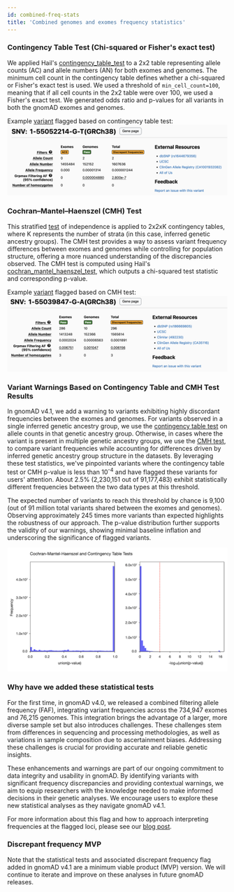```yaml
---
id: combined-freq-stats
title: 'Combined genomes and exomes frequency statistics'
---
```


### <a id="contingency_table_test"></a> Contingency Table Test (Chi-squared or Fisher's exact test)

We applied Hail's [contingency_table_test](https://hail.is/docs/0.2/functions/stats.html#hail.expr.functions.contingency_table_test) to a 2x2 table representing allele counts (AC) and allele numbers (AN) for both exomes and genomes. The minimum cell count in the contingency table defines whether a chi-squared or Fisher's exact test is used. We used a threshold of `min_cell_count=100`, meaning that if all cell counts in the 2x2 table were over 100, we used a Fisher's exact test. We generated odds ratio and p-values for all variants in both the gnomAD exomes and genomes.

Example [variant](https://gnomad.broadinstitute.org/variant/1-55052214-G-T?dataset=gnomad_r4) flagged based on contingency table test:
![variant flagged with contingency table test](variant-ctt-flag.png)

### <a id="cmh_test"></a> Cochran–Mantel–Haenszel (CMH) Test

This stratified [test](https://en.wikipedia.org/wiki/Cochran%E2%80%93Mantel%E2%80%93Haenszel_statistics) of independence is applied to 2x2xK contingency tables, where K represents the number of strata (in this case, inferred genetic ancestry groups). The CMH test provides a way to assess variant frequency differences between exomes and genomes while controlling for population structure, offering a more nuanced understanding of the discrepancies observed. The CMH test is computed using Hail's [cochran_mantel_haenszel_test](https://hail.is/docs/0.2/functions/stats.html#hail.expr.functions.cochran_mantel_haenszel_test), which outputs a chi-squared test statistic and corresponding p-value.

Example [variant](https://gnomad.broadinstitute.org/variant/1-55039847-G-A?dataset=gnomad_r4) flagged based on CMH test:
![variant flagged with CMH test](variant-cmh-flag.png)

### Variant Warnings Based on Contingency Table and CMH Test Results

In gnomAD v4.1, we add a warning to variants exhibiting highly discordant frequencies between the exomes and genomes. For variants observed in a single inferred genetic ancestry group, we use the [contingency table test](/help/combined-freq-stats#contingency_table_test) on allele counts in that genetic ancestry group. Otherwise, in cases where the variant is present in multiple genetic ancestry groups, we use the [CMH test](/help/combined-freq-stats#cmh_test), to compare variant frequencies while accounting for differences driven by inferred genetic ancestry group structure in the datasets. By leveraging these test statistics, we've pinpointed variants where the contingency table test or CMH p-value is less than 10<sup>-4</sup> and have flagged these variants for users' attention. About 2.5% (2,230,151 out of 91,177,483) exhibit statistically different frequencies between the two data types at this threshold.

The expected number of variants to reach this threshold by chance is 9,100 (out of 91 million total variants shared between the exomes and genomes). Observing approximately 245 times more variants than expected highlights the robustness of our approach. The p-value distribution further supports the validity of our warnings, showing minimal baseline inflation and underscoring the significance of flagged variants.

![CMH p-value distribution](cmh-pval.png)

### Why have we added these statistical tests

For the first time, in gnomAD v4.0, we released a combined filtering allele frequency (FAF), integrating variant frequencies across the 734,947 exomes and 76,215 genomes. This integration brings the advantage of a larger, more diverse sample set but also introduces challenges. These challenges stem from differences in sequencing and processing methodologies, as well as variations in sample composition due to ascertainment biases. Addressing these challenges is crucial for providing accurate and reliable genetic insights.

These enhancements and warnings are part of our ongoing commitment to data integrity and usability in gnomAD. By identifying variants with significant frequency discrepancies and providing contextual warnings, we aim to equip researchers with the knowledge needed to make informed decisions in their genetic analyses. We encourage users to explore these new statistical analyses as they navigate gnomAD v4.1.

For more information about this flag and how to approach interpreting frequencies at the flagged loci, please see our [blog post](https://gnomad.broadinstitute.org/news/2024-04-gnomad-v4-1).

### Discrepant frequency MVP
Note that the statistical tests and associated discrepant frequency flag added in gnomAD v4.1 are a minimum viable product (MVP) version. We will continue to iterate and improve on these analyses in future gnomAD releases.
